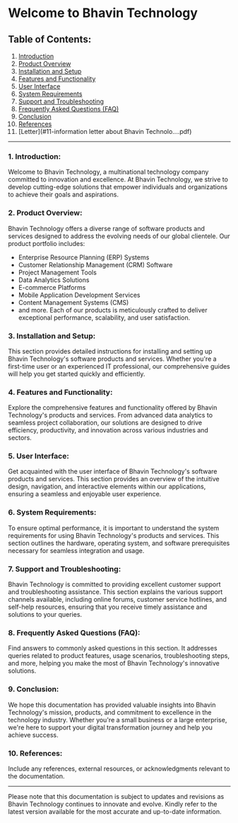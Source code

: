 # Welcome to Bhavin Technology

## Table of Contents:
1. [Introduction](#1-introduction)
2. [Product Overview](#2-product-overview)
3. [Installation and Setup](#3-installation-and-setup)
4. [Features and Functionality](#4-features-and-functionality)
5. [User Interface](#5-user-interface)
6. [System Requirements](#6-system-requirements)
7. [Support and Troubleshooting](#7-support-and-troubleshooting)
8. [Frequently Asked Questions (FAQ)](#8-frequently-asked-questions-faq)
9. [Conclusion](#9-conclusion)
10. [References](#10-references)
11. [Letter](#11-information letter about Bhavin Technolo....pdf)

---

### 1. Introduction:
Welcome to Bhavin Technology, a multinational technology company committed to innovation and excellence. At Bhavin Technology, we strive to develop cutting-edge solutions that empower individuals and organizations to achieve their goals and aspirations.

### 2. Product Overview:
Bhavin Technology offers a diverse range of software products and services designed to address the evolving needs of our global clientele. Our product portfolio includes:
- Enterprise Resource Planning (ERP) Systems
- Customer Relationship Management (CRM) Software
- Project Management Tools
- Data Analytics Solutions
- E-commerce Platforms
- Mobile Application Development Services
- Content Management Systems (CMS)
- and more.
Each of our products is meticulously crafted to deliver exceptional performance, scalability, and user satisfaction.

### 3. Installation and Setup:
This section provides detailed instructions for installing and setting up Bhavin Technology's software products and services. Whether you're a first-time user or an experienced IT professional, our comprehensive guides will help you get started quickly and efficiently.

### 4. Features and Functionality:
Explore the comprehensive features and functionality offered by Bhavin Technology's products and services. From advanced data analytics to seamless project collaboration, our solutions are designed to drive efficiency, productivity, and innovation across various industries and sectors.

### 5. User Interface:
Get acquainted with the user interface of Bhavin Technology's software products and services. This section provides an overview of the intuitive design, navigation, and interactive elements within our applications, ensuring a seamless and enjoyable user experience.

### 6. System Requirements:
To ensure optimal performance, it is important to understand the system requirements for using Bhavin Technology's products and services. This section outlines the hardware, operating system, and software prerequisites necessary for seamless integration and usage.

### 7. Support and Troubleshooting:
Bhavin Technology is committed to providing excellent customer support and troubleshooting assistance. This section explains the various support channels available, including online forums, customer service hotlines, and self-help resources, ensuring that you receive timely assistance and solutions to your queries.

### 8. Frequently Asked Questions (FAQ):
Find answers to commonly asked questions in this section. It addresses queries related to product features, usage scenarios, troubleshooting steps, and more, helping you make the most of Bhavin Technology's innovative solutions.

### 9. Conclusion:
We hope this documentation has provided valuable insights into Bhavin Technology's mission, products, and commitment to excellence in the technology industry. Whether you're a small business or a large enterprise, we're here to support your digital transformation journey and help you achieve success.

### 10. References:
Include any references, external resources, or acknowledgments relevant to the documentation.

---

Please note that this documentation is subject to updates and revisions as Bhavin Technology continues to innovate and evolve. Kindly refer to the latest version available for the most accurate and up-to-date information.
